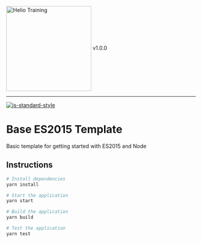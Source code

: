 <img src="http://i.imgur.com/UzC7XPe.png" alt="Helio Training" width="226" align="center"/> v1.0.0

---------------

[![js-standard-style](https://img.shields.io/badge/code%20style-standard-brightgreen.svg)](http://standardjs.com)

# Base ES2015 Template

Basic template for getting started with ES2015 and Node

## Instructions

```sh
# Install dependencies
yarn install

# Start the application
yarn start

# Build the application
yarn build

# Test the application
yarn test
```

